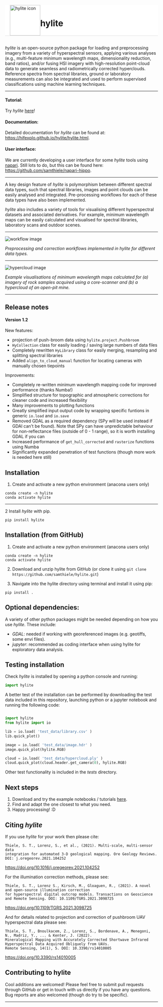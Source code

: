 
<div style="display: flex; align-items: center; height: 100px; background-color:rgb(255, 255, 255); padding: 0 16px; border-bottom: 1px solid #ddd;">
  <img src="hylite-icon.png" alt="hylite icon" style="height: 100px; margin-right: 0px;">
  <span><b><h1>hylite</h1></b></span>
</div>
<br/>

*hylite* is an open-source python package for loading and preprocessing imagery from a variety of hyperspectral sensors, applying various analyses (e.g., multi-feature minimum wavelength maps, dimensionality reduction, band ratios), and/or fusing HSI imagery with high-resolution point-cloud data to generate seamless and radiometrically corrected hyperclouds. Reference spectra from spectral libraries, ground or laboratory measurements can also be integrated and used to perform supervised classifications using machine learning techniques.

--------

#### Tutorial:

Try *hylite* [here](https://drive.google.com/drive/folders/1hkr4gtP1OY_PIK7cynl3dWd3sYi_9s5F?usp=drive_link)!

#### Documentation:

Detailed documentation for *hylite* can be found at: https://hifexplo.github.io/hylite/hylite.html.

#### User interface:

We are currently developing a user interface for some *hylite* tools using [napari](https://napari.org/stable/). Still lots to do, but this can be found here: https://github.com/samthiele/napari-hippo. 

--------

A key design feature of *hylite* is polymorphism between different spectral data types, such that spectral libraries,
images and point clouds can be easily analysed and integrated. Pre-processing workflows for each of these
data types have also been implemented.

*hylite* also includes a variety of tools for visualising different hyperspectral datasets and associated derivatives. For
example, minimum wavelength maps can be easily calculated and visualised for spectral libraries, laboratory scans and
outdoor scenes.

------

![workflow image](workflow.png)


*Preprocessing and correction workflows implemented in hylite for different data types.*

-----------

![hypercloud image](mwl.png)


*Example visualisations of minimum wavelength maps calculated for (a) imagery of rock samples acquired using a core-scanner
and (b) a hypercloud of an open-pit mine.*

----------


Release notes
--------------

#### Version 1.2

New features:
* projection of push-broom data using `hylite.project.Pushbroom`
* `HyCollection` class for easily loading / saving large numbers of data files 
* Completely rewritten `HyLibrary` class for easily merging, resampling and splitting spectral libraries
* Added `align_to_cloud_manual` function for locating cameras with manually chosen tiepoints

Improvements:
* Completely re-written minimum wavelength mapping code for improved performance (thanks Numba!)
* Simplified structure for topographic and atmospheric corrections for cleaner code and increased flexibility
* Many improvements to plotting functions
* Greatly simplified input output code by wrapping specific funtions in generic `io.load` and `io.save`
* Removed GDAL as a required dependency (SPy will be used instead if GDAl can't be found). Note that SPy can have 
  unpredictable behaviour for non-reflectance files (outside of 0 - 1 range), so it is worth installing GDAL if you can
* Increased performance of `get_hull_corrected` and `rasterize` functions using Numba
* Significantly expanded penetration of test functions (though more work is needed here still)

Installation
--------------

1. Create and activate a new python environment (anacona users only)

```
conda create -n hylite
conda activate hylite
````


------------

2 Install *hylite* with pip.

`pip install hylite`


Installation (from GitHub)
--------------

1. Create and activate a new python environment (anacona users only)

```
conda create -n hylite
conda activate hylite
````

2. Download and unzip hylite from GitHub (or clone it using `git clone https://github.com/samthiele/hylite.git`)

3. Navigate into the hylite directory using terminal and install it using pip:

`pip install .`


Optional dependencies:
------------

A variety of other python packages might be needed depending on how you use _hylite_. These include:
 - _GDAL_: needed if working with georeferenced images (e.g. geotiffs, some envi files).
 - _jupyter_: recommended as coding interface when using hylite for exploratory data analysis.


Testing installation
----------------------

Check *hylite* is installed by opening a python console and running:

```python
import hylite
```

A better test of the installation can be performed by downloading the test data included in this repository, launching python or a jupyter notebook
and running the following code:

```python

import hylite
from hylite import io

lib = io.load( 'test_data/library.csv' )
lib.quick_plot()

image = io.load( 'test_data/image.hdr' )
image.quick_plot(hylite.RGB)

cloud = io.load( 'test_data/hypercloud.ply' )
cloud.quick_plot(cloud.header.get_camera(0), hylite.RGB)
```

Other test functionality is included in the _tests_ directory.

Next steps
-------------

1. Download and try the example notebooks / tutorials [here](https://drive.google.com/drive/folders/1hkr4gtP1OY_PIK7cynl3dWd3sYi_9s5F?usp=drive_link).
2. Find and adapt the one closest to what you need.
3. Happy processing! :D

Citing *hylite*
---------------

If you use *hylite* for your work then please cite:


```
Thiele, S. T., Lorenz, S., et al., (2021). Multi-scale, multi-sensor data
integration for automated 3-D geological mapping. Ore Geology Reviews. DOI: j.oregeorev.2021.104252
```
https://doi.org/10.1016/j.oregeorev.2021.104252

For the illumination correction methods, please see:
```
Thiele, S. T., Lorenz S., Kirsch, M., Gloaguen, R., (2021). A novel and open-source illumination correction 
for hyperspectral digital outcrop models. Transactions on Geoscience and Remote Sensing. DOI: 10.1109/TGRS.2021.3098725
```
https://doi.org/10.1109/TGRS.2021.3098725

And for details related to projection and correction of pushbroom UAV hyperspectral data please see:

```
Thiele, S. T., Bnoulkacem, Z., Lorenz, S., Bordenave, A., Menegoni, N., Madriz, Y., ... & Kenter, J. (2022). 
Mineralogical Mapping with Accurately Corrected Shortwave Infrared Hyperspectral Data Acquired Obliquely from UAVs. 
Remote Sensing, 14(1), 5. DOI: 10.3390/rs14010005
```
https://doi.org/10.3390/rs14010005


Contributing to  hylite
-------------------------

Cool additions are welcomed!
Please feel free to submit pull requests through GitHub or get in touch with us directly if
you have any questions. Bug reports are also welcomed (though do try to be specific).

---------------
